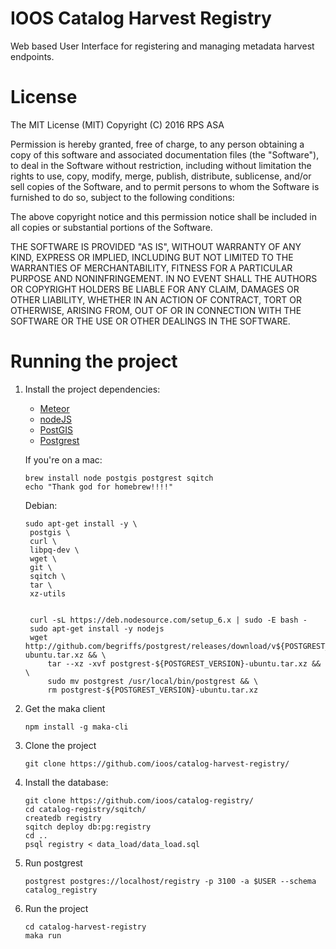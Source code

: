 IOOS Catalog Harvest Registry
=============================

Web based User Interface for registering and managing metadata harvest
endpoints.

License
=======

The MIT License (MIT)
Copyright (C) 2016 RPS ASA

Permission is hereby granted, free of charge, to any person obtaining a copy of
this software and associated documentation files (the "Software"), to deal in
the Software without restriction, including without limitation the rights to
use, copy, modify, merge, publish, distribute, sublicense, and/or sell copies
of the Software, and to permit persons to whom the Software is furnished to do
so, subject to the following conditions:

The above copyright notice and this permission notice shall be included in all
copies or substantial portions of the Software.

THE SOFTWARE IS PROVIDED "AS IS", WITHOUT WARRANTY OF ANY KIND, EXPRESS OR
IMPLIED, INCLUDING BUT NOT LIMITED TO THE WARRANTIES OF MERCHANTABILITY,
FITNESS FOR A PARTICULAR PURPOSE AND NONINFRINGEMENT. IN NO EVENT SHALL THE
AUTHORS OR COPYRIGHT HOLDERS BE LIABLE FOR ANY CLAIM, DAMAGES OR OTHER
LIABILITY, WHETHER IN AN ACTION OF CONTRACT, TORT OR OTHERWISE, ARISING FROM,
OUT OF OR IN CONNECTION WITH THE SOFTWARE OR THE USE OR OTHER DEALINGS IN THE
SOFTWARE.


Running the project
===================

1. Install the project dependencies:
   - [Meteor](http://www.meteor.com/)
   - [nodeJS](https://nodejs.org/en/download/)
   - [PostGIS](http://postgis.net/)
   - [Postgrest](http://postgrest.com/)

   If you're on a mac:
   ```
   brew install node postgis postgrest sqitch
   echo "Thank god for homebrew!!!!"
   ```

   Debian:
   ```
   sudo apt-get install -y \
    postgis \
    curl \
    libpq-dev \
    wget \
    git \
    sqitch \
    tar \
    xz-utils

   
    curl -sL https://deb.nodesource.com/setup_6.x | sudo -E bash -
    sudo apt-get install -y nodejs
    wget http://github.com/begriffs/postgrest/releases/download/v${POSTGREST_VERSION}/postgrest-${POSTGREST_VERSION}-ubuntu.tar.xz && \
        tar --xz -xvf postgrest-${POSTGREST_VERSION}-ubuntu.tar.xz && \
        sudo mv postgrest /usr/local/bin/postgrest && \
        rm postgrest-${POSTGREST_VERSION}-ubuntu.tar.xz
   
   ```



2. Get the maka client
   ```
   npm install -g maka-cli
   ```

3. Clone the project
   ```
   git clone https://github.com/ioos/catalog-harvest-registry/
   ```

4. Install the database:

   ```
   git clone https://github.com/ioos/catalog-registry/
   cd catalog-registry/sqitch/
   createdb registry
   sqitch deploy db:pg:registry
   cd ..
   psql registry < data_load/data_load.sql
   ```

5. Run postgrest

   ```
   postgrest postgres://localhost/registry -p 3100 -a $USER --schema catalog_registry
   ```

6. Run the project

   ```
   cd catalog-harvest-registry
   maka run
   ```
   
